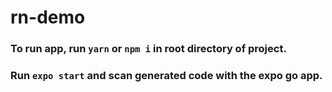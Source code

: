 # rn-demo

### To run app, run `yarn` or `npm i` in root directory of project.

### Run `expo start` and scan generated code with the expo go app.
